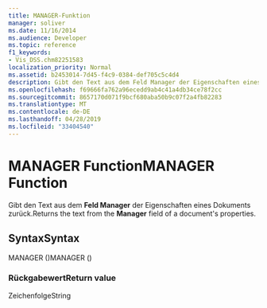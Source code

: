 ```yaml
---
title: MANAGER-Funktion
manager: soliver
ms.date: 11/16/2014
ms.audience: Developer
ms.topic: reference
f1_keywords:
- Vis_DSS.chm82251583
localization_priority: Normal
ms.assetid: b2453014-7d45-f4c9-0384-def705c5c4d4
description: Gibt den Text aus dem Feld Manager der Eigenschaften eines Dokuments zurück.
ms.openlocfilehash: f69666fa762a96ecedd9ab4c41a4db34ce78f2cc
ms.sourcegitcommit: 8657170d071f9bcf680aba50b9c07f2a4fb82283
ms.translationtype: MT
ms.contentlocale: de-DE
ms.lasthandoff: 04/28/2019
ms.locfileid: "33404540"
---
```

# <a name="manager-function"></a><span data-ttu-id="68a0f-103">MANAGER Function</span><span class="sxs-lookup"><span data-stu-id="68a0f-103">MANAGER Function</span></span>

<span data-ttu-id="68a0f-104">Gibt den Text aus dem **Feld Manager** der Eigenschaften eines Dokuments zurück.</span><span class="sxs-lookup"><span data-stu-id="68a0f-104">Returns the text from the **Manager** field of a document's properties.</span></span> 
  
## <a name="syntax"></a><span data-ttu-id="68a0f-105">Syntax</span><span class="sxs-lookup"><span data-stu-id="68a0f-105">Syntax</span></span>

<span data-ttu-id="68a0f-106">MANAGER ()</span><span class="sxs-lookup"><span data-stu-id="68a0f-106">MANAGER ()</span></span>
  
### <a name="return-value"></a><span data-ttu-id="68a0f-107">Rückgabewert</span><span class="sxs-lookup"><span data-stu-id="68a0f-107">Return value</span></span>

<span data-ttu-id="68a0f-108">Zeichenfolge</span><span class="sxs-lookup"><span data-stu-id="68a0f-108">String</span></span>
  

